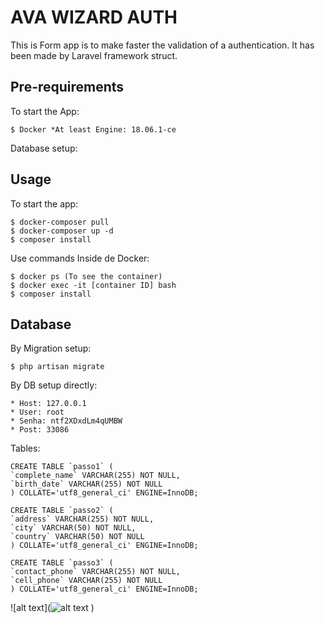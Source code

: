 # AVA WIZARD AUTH

This is Form app is to make faster the validation of a authentication. It has
been made by Laravel framework struct.

## Pre-requirements

To start the App:

    $ Docker *At least Engine: 18.06.1-ce

Database setup:

## Usage

To start the app:

    $ docker-composer pull
    $ docker-composer up -d
    $ composer install
    
Use commands Inside de Docker:

    $ docker ps (To see the container)
    $ docker exec -it [container ID] bash
    $ composer install
    
## Database

By Migration setup:

    $ php artisan migrate

By DB setup directly:

    * Host: 127.0.0.1
    * User: root
    * Senha: ntf2XDxdLm4qUMBW
    * Post: 33086
    
Tables:

    CREATE TABLE `passo1` (
    `complete_name` VARCHAR(255) NOT NULL,
    `birth_date` VARCHAR(255) NOT NULL
    ) COLLATE='utf8_general_ci' ENGINE=InnoDB;
    
    CREATE TABLE `passo2` (
    `address` VARCHAR(255) NOT NULL,
    `city` VARCHAR(50) NOT NULL,
    `country` VARCHAR(50) NOT NULL
    ) COLLATE='utf8_general_ci' ENGINE=InnoDB;
        
    CREATE TABLE `passo3` (
    `contact_phone` VARCHAR(255) NOT NULL,
    `cell_phone` VARCHAR(255) NOT NULL
    ) COLLATE='utf8_general_ci' ENGINE=InnoDB;

![alt text](![alt text](https://github.com/lucas0000miranda/ava/blob/master/prints/Captura%20de%20Tela%202019-11-04%20%C3%A0s%2012.33.03.png)
)
